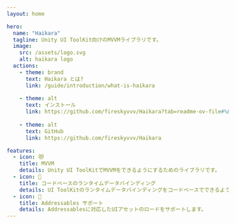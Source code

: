 ```yaml
---
layout: home

hero:
  name: "Haikara"
  tagline: Unity UI ToolKit向けのMVVMライブラリです。
  image:
    src: /assets/logo.svg
    alt: haikara logo
  actions:
    - theme: brand
      text: Haikara とは?
      link: /guide/introduction/what-is-haikara
    
    - theme: alt
      text: インストール
      link: https://github.com/fireskyvvv/Haikara?tab=readme-ov-file#%E5%B0%8E%E5%85%A5%E6%96%B9%E6%B3%95
      
    - theme: alt
      text: GitHub
      link: https://github.com/fireskyvvv/Haikara

features:
  - icon: 😻
    title: MVVM
    details: Unity UI ToolKitでMVVMをできるようにするためのライブラリです。
  - icon: 🐶
    title: コードベースのランタイムデータバインディング
    details: UI ToolKitのランタイムデータバインディングをコードベースでできるようにします。
  - icon: 🦔
    title: Addressables サポート
    details: Addressablesに対応したUIアセットのロードをサポートします。
---
```



